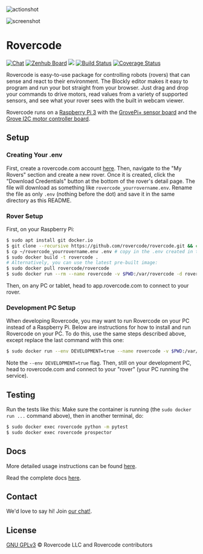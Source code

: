 ![actionshot](https://media.giphy.com/media/JRaXUIxBXgXU2ap3LI/giphy.gif)

![screenshot](https://i.imgur.com/oaX89pOg.png)

# Rovercode

[![Chat](https://img.shields.io/badge/chat-developer-brightgreen.svg?style=flat)](https://rovercode.zulipchat.com)
[![Zenhub Board](https://img.shields.io/badge/board-zenhub-purple.svg?style=flat)](https://app.zenhub.com/workspaces/rovercode-development-5c7e819df524621425116d03/boards)
[![](https://images.microbadger.com/badges/image/cabarnes/rovercode.svg)](https://microbadger.com/images/cabarnes/rovercode)
[![Build Status](https://travis-ci.org/rovercode/rovercode.svg?branch=development)](https://travis-ci.org/rovercode/rovercode)
[![Coverage Status](https://coveralls.io/repos/github/rovercode/rovercode/badge.svg)](https://coveralls.io/github/rovercode/rovercode)

Rovercode is easy-to-use package for controlling robots (rovers) that can sense and react to their environment. The Blockly editor makes it easy to program and run your bot straight from your browser. Just drag and drop your commands to drive motors, read values from a variety of supported sensors, and see what your rover sees with the built in webcam viewer.

Rovercode runs on a [Raspberry Pi 3](https://www.raspberrypi.org/products/raspberry-pi-3-model-b-plus/) with the [GrovePi+ sensor board](https://www.seeedstudio.com/GrovePi-p-2241.html) and the [Grove I2C motor controller board](https://www.seeedstudio.com/Grove-I2C-Motor-Driver-p-907.html).

## Setup

### Creating Your .env
First, create a rovercode.com account [here](https://app.rovercode.com/accounts/login). Then, navigate to the "My Rovers" section and
create a new rover. Once it is created, click the "Download Credentials" button at the bottom of the rover's detail page. The file
will download as something like `rovercode_yourrovername.env`. Rename the file as only `.env` (nothing before the dot) and save it in the same directory as this README.

### Rover Setup
First, on your Raspberry Pi:
```bash
$ sudo apt install git docker.io
$ git clone --recursive https://github.com/rovercode/rovercode.git && cd rovercode
$ cp ~/rovercode_yourrovername.env .env # copy in the .env created in the section above
$ sudo docker build -t rovercode .
# Alternatively, you can use the latest pre-built image:
$ sudo docker pull rovercode/rovercode
$ sudo docker run --rm --name rovercode -v $PWD:/var/rovercode -d rovercode
```
Then, on any PC or tablet, head to app.rovercode.com to connect to your rover.

### Development PC Setup
When developing Rovercode, you may want to run Rovercode on your PC instead of a Raspberry Pi. Below are instructions for how to install and run Rovercode on your PC. To do this, use the same steps described above, except replace the last command with this one:

```bash
$ sudo docker run --env DEVELOPMENT=true --name rovercode -v $PWD:/var/rovercode rovercode
```
Note the `--env DEVELOPMENT=true` flag.
Then, still on your development PC, head to rovercode.com and connect to your "rover" (your PC running the service).

## Testing
Run the tests like this:
Make sure the container is running (the `sudo docker run ...` command above), then in another terminal, do:
```bash
$ sudo docker exec rovercode python -m pytest
$ sudo docker exec rovercode prospector

```

## Docs
More detailed usage instructions can be found [here](https://contributor-docs.rovercode.com/rovercode/development/index.html).

Read the complete docs [here](https://contributor-docs.rovercode.com).

## Contact

We'd love to say hi! Join [our chat!](https://rovercode.zulipchat.com).

## License
[GNU GPLv3](license) © Rovercode LLC and Rovercode contributors
